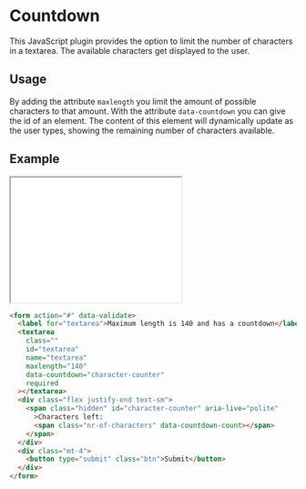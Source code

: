 # Countdown

This JavaScript plugin provides the option to limit the number of characters in a textarea. The available characters get displayed to the user.

## Usage

By adding the attribute `maxlength` you limit the amount of possible characters to that amount.
With the attribute `data-countdown` you can give the id of an element. The content of this element will dynamically update as the user types, showing the remaining number of characters available.

## Example

<iframe src="../examples/countdown.html" height="220"></iframe>

```html
<form action="#" data-validate>
  <label for="textarea">Maximum length is 140 and has a countdown</label>
  <textarea
    class=""
    id="textarea"
    name="textarea"
    maxlength="140"
    data-countdown="character-counter"
    required
  ></textarea>
  <div class="flex justify-end text-sm">
    <span class="hidden" id="character-counter" aria-live="polite"
      >Characters left:
      <span class="nr-of-characters" data-countdown-count></span>
    </span>
  </div>
  <div class="mt-4">
    <button type="submit" class="btn">Submit</button>
  </div>
</form>
```
